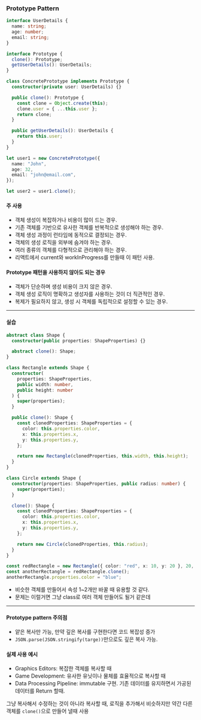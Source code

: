 ### Prototype Pattern

```ts
interface UserDetails {
  name: string;
  age: number;
  email: string;
}

interface Prototype {
  clone(): Prototype;
  getUserDetails(): UserDetails;
}

class ConcretePrototype implements Prototype {
  constructor(private user: UserDetails) {}

  public clone(): Prototype {
    const clone = Object.create(this);
    clone.user = { ...this.user };
    return clone;
  }

  public getUserDetails(): UserDetails {
    return this.user;
  }
}

let user1 = new ConcretePrototype({
  name: "John",
  age: 32,
  email: "john@email.com",
});

let user2 = user1.clone();
```

#### 주 사용

- 객체 생성이 복잡하거나 비용이 많이 드는 경우.
- 기존 객체를 기반으로 유사한 객체를 반복적으로 생성해야 하는 경우.
- 객체 생성 과정이 런타임에 동적으로 결정되는 경우.
- 객체의 생성 로직을 외부에 숨겨야 하는 경우.
- 여러 종류의 객체를 다형적으로 관리해야 하는 경우.
- 리액트에서 current와 workInProgress를 만들때 이 패턴 사용.

#### Prototype 패턴을 사용하지 않아도 되는 경우

- 객체가 단순하며 생성 비용이 크지 않은 경우.
- 객체 생성 로직이 명확하고 생성자를 사용하는 것이 더 직관적인 경우.
- 복제가 필요하지 않고, 생성 시 객체를 독립적으로 설정할 수 있는 경우.

---

#### 실습

```ts
abstract class Shape {
  constructor(public properties: ShapeProperties) {}

  abstract clone(): Shape;
}

class Rectangle extends Shape {
  constructor(
    properties: ShapeProperties,
    public width: number,
    public height: number
  ) {
    super(properties);
  }

  public clone(): Shape {
    const clonedProperties: ShapeProperties = {
      color: this.properties.color,
      x: this.properties.x,
      y: this.properties.y,
    };

    return new Rectangle(clonedProperties, this.width, this.height);
  }
}

class Circle extends Shape {
  constructor(properties: ShapeProperties, public radius: number) {
    super(properties);
  }

  clone(): Shape {
    const clonedProperties: ShapeProperties = {
      color: this.properties.color,
      x: this.properties.x,
      y: this.properties.y,
    };

    return new Circle(clonedProperties, this.radius);
  }
}

const redRectangle = new Rectangle({ color: "red", x: 10, y: 20 }, 20, 20);
const anotherRectangle = redRectangle.clone();
anotherRectangle.properties.color = "blue";
```

- 비슷한 객체를 만들어서 속성 1~2개만 바꿀 때 유용할 것 같다.
- 문제는 이럴거면 그냥 class로 여러 객체 만들어도 될거 같은데

---

#### Prototype pattern 주의점

- 얕은 복사만 가능, 만약 깊은 복사를 구현한다면 코드 복잡성 증가
- `JSON.parse(JSON.stringify(targe))`만으로도 깊은 복사 가능.

#### 실제 사용 예시

- Graphics Editors: 복잡한 객체를 복사할 때
- Game Development: 유사한 유닛이나 물체를 효율적으로 복사할 때
- Data Processing Pipeline: immutable 구현. 기존 데이터를 유지하면서 가공된 데이터를 Return 할때.

그냥 복사해서 수정하는 것이 아니라 복사할 때, 로직을 추가해서 비슷하지만 약간 다른 객체를 `clone()`으로 만들어 낼때 사용
